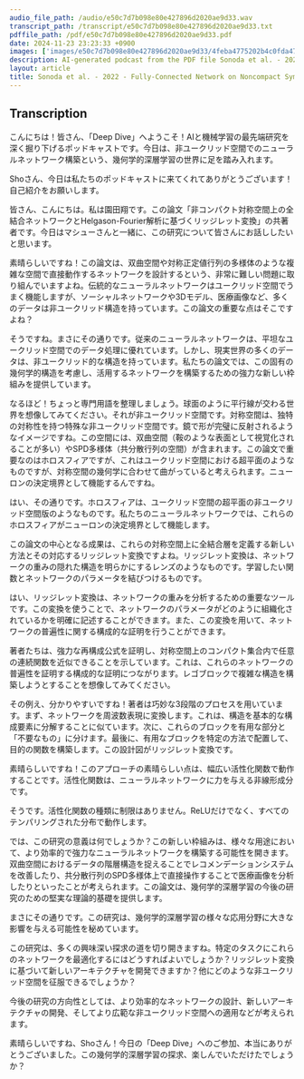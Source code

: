 ```yaml
---
audio_file_path: /audio/e50c7d7b098e80e427896d2020ae9d33.wav
transcript_path: /transcript/e50c7d7b098e80e427896d2020ae9d33.txt
pdffile_path: /pdf/e50c7d7b098e80e427896d2020ae9d33.pdf
date: 2024-11-23 23:23:33 +0900
images: ['images/e50c7d7b098e80e427896d2020ae9d33/4feba4775202b4c0fda47c3484a8e6daca3c5ff674251dfbb34d136db39a6639.jpg', 'images/e50c7d7b098e80e427896d2020ae9d33/4f5a373b5a5cb07a302a5c132b2f4fc96058bc822dfc0012070abc2afbee2284.jpg', 'images/e50c7d7b098e80e427896d2020ae9d33/e7e2ac89d74414e83ccc522d77b5db0cba0914072003faefc00dd77aee2947de.jpg']
description: AI-generated podcast from the PDF file Sonoda et al. - 2022 - Fully-Connected Network on Noncompact Symmetric Sp_JP / e50c7d7b098e80e427896d2020ae9d33
layout: article
title: Sonoda et al. - 2022 - Fully-Connected Network on Noncompact Symmetric Sp_JP
---
```


## Transcription
こんにちは！皆さん、「Deep Dive」へようこそ！AIと機械学習の最先端研究を深く掘り下げるポッドキャストです。今日は、非ユークリッド空間でのニューラルネットワーク構築という、幾何学的深層学習の世界に足を踏み入れます。

Shoさん、今日は私たちのポッドキャストに来てくれてありがとうございます！自己紹介をお願いします。

皆さん、こんにちは。私は園田翔です。この論文「非コンパクト対称空間上の全結合ネットワークとHelgason-Fourier解析に基づくリッジレット変換」の共著者です。今日はマシューさんと一緒に、この研究について皆さんにお話ししたいと思います。

素晴らしいですね！この論文は、双曲空間や対称正定値行列の多様体のような複雑な空間で直接動作するネットワークを設計するという、非常に難しい問題に取り組んでいますよね。伝統的なニューラルネットワークはユークリッド空間でうまく機能しますが、ソーシャルネットワークや3Dモデル、医療画像など、多くのデータは非ユークリッド構造を持っています。この論文の重要な点はそこですよね？

そうですね。まさにその通りです。従来のニューラルネットワークは、平坦なユークリッド空間でのデータ処理に優れています。しかし、現実世界の多くのデータは、非ユークリッド的な構造を持っています。私たちの論文では、この固有の幾何学的構造を考慮し、活用するネットワークを構築するための強力な新しい枠組みを提供しています。

なるほど！ちょっと専門用語を整理しましょう。球面のように平行線が交わる世界を想像してみてください。それが非ユークリッド空間です。対称空間は、独特の対称性を持つ特殊な非ユークリッド空間です。鏡で形が完璧に反射されるようなイメージですね。この空間には、双曲空間（鞍のような表面として視覚化されることが多い）やSPD多様体（共分散行列の空間）が含まれます。この論文で重要なのはホロスフィアですが、これはユークリッド空間における超平面のようなものですが、対称空間の幾何学に合わせて曲がっていると考えられます。ニューロンの決定境界として機能するんですね。

はい、その通りです。ホロスフィアは、ユークリッド空間の超平面の非ユークリッド空間版のようなものです。私たちのニューラルネットワークでは、これらのホロスフィアがニューロンの決定境界として機能します。

この論文の中心となる成果は、これらの対称空間上に全結合層を定義する新しい方法とその対応するリッジレット変換ですよね。リッジレット変換は、ネットワークの重みの隠れた構造を明らかにするレンズのようなものです。学習したい関数とネットワークのパラメータを結びつけるものです。

はい、リッジレット変換は、ネットワークの重みを分析するための重要なツールです。この変換を使うことで、ネットワークのパラメータがどのように組織化されているかを明確に記述することができます。また、この変換を用いて、ネットワークの普遍性に関する構成的な証明を行うことができます。

著者たちは、強力な再構成公式を証明し、対称空間上のコンパクト集合内で任意の連続関数を近似できることを示しています。これは、これらのネットワークの普遍性を証明する構成的な証明につながります。レゴブロックで複雑な構造を構築しようとすることを想像してみてください。

その例え、分かりやすいですね！著者は巧妙な3段階のプロセスを用いています。まず、ネットワークを周波数表現に変換します。これは、構造を基本的な構成要素に分解することに似ています。次に、これらのブロックを有用な部分と「不要なもの」に分けます。最後に、有用なブロックを特定の方法で配置して、目的の関数を構築します。この設計図がリッジレット変換です。

素晴らしいですね！このアプローチの素晴らしい点は、幅広い活性化関数で動作することです。活性化関数は、ニューラルネットワークに力を与える非線形成分です。

そうです。活性化関数の種類に制限はありません。ReLUだけでなく、すべてのテンパリングされた分布で動作します。

では、この研究の意義は何でしょうか？この新しい枠組みは、様々な用途において、より効率的で強力なニューラルネットワークを構築する可能性を開きます。双曲空間におけるデータの階層構造を捉えることでレコメンデーションシステムを改善したり、共分散行列のSPD多様体上で直接操作することで医療画像を分析したりといったことが考えられます。この論文は、幾何学的深層学習の今後の研究のための堅実な理論的基礎を提供します。

まさにその通りです。この研究は、幾何学的深層学習の様々な応用分野に大きな影響を与える可能性を秘めています。

この研究は、多くの興味深い探求の道を切り開きますね。特定のタスクにこれらのネットワークを最適化するにはどうすればよいでしょうか？リッジレット変換に基づいて新しいアーキテクチャを開発できますか？他にどのような非ユークリッド空間を征服できるでしょうか？

今後の研究の方向性としては、より効率的なネットワークの設計、新しいアーキテクチャの開発、そしてより広範な非ユークリッド空間への適用などが考えられます。

素晴らしいですね、Shoさん！今日の「Deep Dive」へのご参加、本当にありがとうございました。この幾何学的深層学習の探求、楽しんでいただけたでしょうか？





